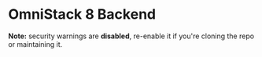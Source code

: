 # OmniStack 8 Backend

**Note:** security warnings are **disabled**, re-enable it if you're cloning the repo or maintaining it.
